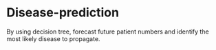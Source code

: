 # Disease-prediction
By using decision tree, forecast future patient numbers and identify the most likely disease to propagate.
